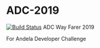 # ADC-2019
[![Build Status](https://travis-ci.com/fezzopro/ADC-2019.svg?branch=bg-fixing-bugs-of-wednesday-feedback-167784789)](https://travis-ci.com/fezzopro/ADC-2019)
ADC Way Farer 2019

For Andela Developer Challenge